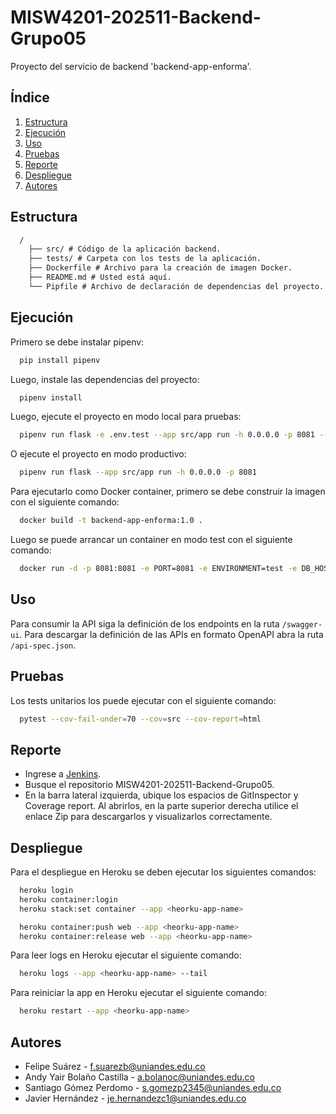 # MISW4201-202511-Backend-Grupo05

Proyecto del servicio de backend 'backend-app-enforma'.

## Índice

1. [Estructura](#estructura)
2. [Ejecución](#ejecución)
3. [Uso](#uso)
4. [Pruebas](#pruebas)
5. [Reporte](#reporte)
6. [Despliegue](#despliegue)
7. [Autores](#autores)

## Estructura

```txt
  /
    ├── src/ # Código de la aplicación backend.
    ├── tests/ # Carpeta con los tests de la aplicación.
    ├── Dockerfile # Archivo para la creación de imagen Docker.
    ├── README.md # Usted está aquí.
    └── Pipfile # Archivo de declaración de dependencias del proyecto.
```

## Ejecución

Primero se debe instalar pipenv:

```bash
  pip install pipenv
```

Luego, instale las dependencias del proyecto:

```bash
  pipenv install
```

Luego, ejecute el proyecto en modo local para pruebas:

```bash
  pipenv run flask -e .env.test --app src/app run -h 0.0.0.0 -p 8081 --debug
```

O ejecute el proyecto en modo productivo:

```bash
  pipenv run flask --app src/app run -h 0.0.0.0 -p 8081
```

Para ejecutarlo como Docker container, primero se debe construir la imagen con el siguiente comando:

```bash
  docker build -t backend-app-enforma:1.0 .
```

Luego se puede arrancar un container en modo test con el siguiente comando:

```bash
  docker run -d -p 8081:8081 -e PORT=8081 -e ENVIRONMENT=test -e DB_HOST=memory -e JWT_SECRET_KEY=123 backend-app-enforma:1.0
```

## Uso

Para consumir la API siga la definición de los endpoints en la ruta `/swagger-ui`. Para descargar la definición de las APIs en formato OpenAPI abra la ruta `/api-spec.json`.

## Pruebas

Los tests unitarios los puede ejecutar con el siguiente comando:

```bash
  pytest --cov-fail-under=70 --cov=src --cov-report=html
```

## Reporte

- Ingrese a [Jenkins](http://157.253.238.75:8080/jenkins-misovirtual/).
- Busque el repositorio MISW4201-202511-Backend-Grupo05.
- En la barra lateral izquierda, ubique los espacios de GitInspector y Coverage report. Al abrirlos, en la parte superior derecha utilice el enlace Zip para descargarlos y visualizarlos correctamente.

## Despliegue

Para el despliegue en Heroku se deben ejecutar los siguientes comandos:

```bash
  heroku login
  heroku container:login
  heroku stack:set container --app <heorku-app-name>

  heroku container:push web --app <heorku-app-name>
  heroku container:release web --app <heorku-app-name>
```

Para leer logs en Heroku ejecutar el siguiente comando:

```bash
  heroku logs --app <heorku-app-name> --tail
```

Para reiniciar la app en Heroku ejecutar el siguiente comando:

```bash
  heroku restart --app <heorku-app-name>
```

## Autores

- Felipe Suárez - f.suarezb@uniandes.edu.co
- Andy Yair Bolaño Castilla - a.bolanoc@uniandes.edu.co
- Santiago Gómez Perdomo - s.gomezp2345@uniandes.edu.co
- Javier Hernández - je.hernandezc1@uniandes.edu.co
